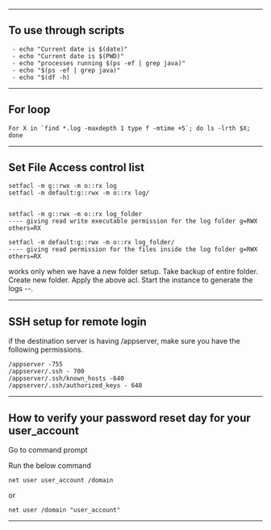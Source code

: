 
---------------------------------------------------------------------

## **To use through scripts**

     - echo "Current date is $(date)"
     - echo "Current date is $(PWD)"
     - echo "processes running $(ps -ef | grep java)"
     - echo "$(ps -ef | grep java)"
     - echo "$(df -h)

---------------------------------------------------------------------

## **For loop**

    For X in `find *.log -maxdepth 1 type f -mtime +5`; do ls -lrth $X; done

---------------------------------------------------------------------

## **Set File Access control list**

    setfacl -m g::rwx -m o::rx log
    setfacl -m default:g::rwx -m o::rx log/


    setfacl -m g::rwx -m o::rx log_folder 
    ---- giving read write executable permission for the log folder g=RWX others=RX
    
    setfacl -m default:g::rwx -m o::rx log_folder/ 
    ---- giving read permission for the files inside the log folder g=RWX others=RX

works only when we have a new folder setup.  Take backup of entire folder.  Create new folder. Apply the above acl. Start the instance to generate the logs --.

---------------------------------------------------------------------

## SSH setup for remote login

if the destination server is having /appserver, make sure you have the following permissions.

    /appserver -755
    /appserver/.ssh - 700
    /appserver/.ssh/known_hosts -640
    /appserver/.ssh/authorized_keys - 640

---------------------------------------------------------------------

## How to verify your password reset day for your user_account

Go to command prompt

Run the below command

    net user user_account /domain

or

    net user /domain "user_account"

---------------------------------------------------------------------
